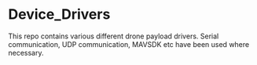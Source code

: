 # Device_Drivers

This repo contains various different drone payload drivers. Serial communication, UDP communication, MAVSDK etc have been used where necessary.
